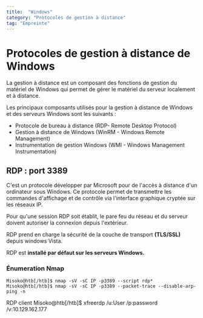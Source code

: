 ```yaml
---
title:  "Windows"
category: "Protocoles de gestion à distance"
tag: "Empreinte"
---
```

# Protocoles de gestion à distance de Windows

La gestion à distance est un composant des fonctions de gestion du matériel de Windows qui permet de gérer le matériel du serveur localement et à distance. 

Les principaux composants utilisés pour la gestion à distance de Windows et des serveurs Windows sont les suivants :

- Protocole de bureau à distance (RDP- Remote Desktop Protocol)
- Gestion à distance de Windows (WinRM - Windows Remote Management)
- Instrumentation de gestion Windows (WMI - Windows Management Instrumentation)

## RDP : port 3389
C'est un protocole développer par Microsoft pour de l'accès à distance d'un ordinateur sous Windows.
Ce protocole permet de transmettre les commandes d'affichage et de contrôle via l'interface graphique cryptée sur les réseaux IP.

Pour qu'une session RDP soit établit, le pare feu du réseau et du serveur doivent autoriser la connexion depuis l'extérieur.

RDP prend en charge la sécurité de la couche de transport **(TLS/SSL)** depuis windows Vista.

RDP est **installé par défaut sur les serveurs Windows.**

### Énumeration Nmap

```console
Misoko@htb[/htb]$ nmap -sV -sC IP -p3389 --script rdp*
Misoko@htb[/htb]$ nmap -sV -sC IP -p3389 --packet-trace --disable-arp-ping -n
```


RDP client
Misoko@htb[/htb]$ xfreerdp /u:User /p:password /v:10.129.162.177


